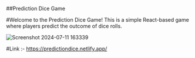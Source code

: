 ##Prediction Dice Game

#Welcome to the Prediction Dice Game! This is a simple React-based game where players predict the outcome of dice rolls.

![Screenshot 2024-07-11 163339](https://github.com/kumarnilesh2001/React-Projects/assets/92859157/5b754dfa-e06f-4717-91a8-f57692352f43)

#Link :- https://predictiondice.netlify.app/
